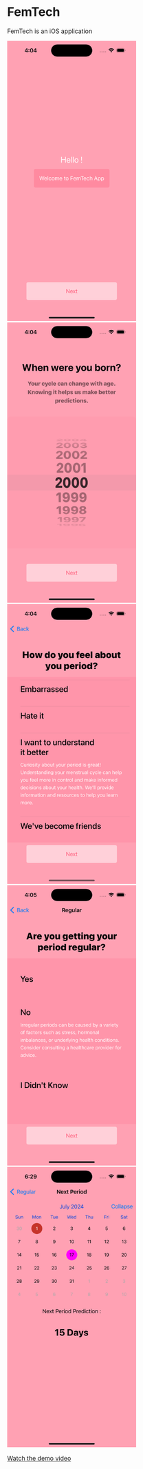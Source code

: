 # FemTech

FemTech is an iOS application

<img src="https://github.com/Vivek04-05/FemtechImage/blob/main/Simulator%20Screenshot%20-%20iPhone%2015%20Pro%20-%202024-07-01%20at%2016.04.47.png" alt="Screenshot 1" width="300"/>
<img src="https://github.com/Vivek04-05/FemtechImage/blob/main/Simulator%20Screenshot%20-%20iPhone%2015%20Pro%20-%202024-07-01%20at%2016.04.50.png" alt="Screenshot 2" width="300"/>
<img src="https://github.com/Vivek04-05/FemtechImage/blob/main/Simulator%20Screenshot%20-%20iPhone%2015%20Pro%20-%202024-07-01%20at%2016.04.55.png" alt="Screenshot 3" width="300"/>
<img src="https://github.com/Vivek04-05/FemtechImage/blob/main/Simulator%20Screenshot%20-%20iPhone%2015%20Pro%20-%202024-07-01%20at%2016.05.12.png" alt="Screenshot 4" width="300"/>
<img src="https://github.com/Vivek04-05/FemtechImage/blob/main/Simulator%20Screenshot%20-%20iPhone%2015%20Pro%20-%202024-07-01%20at%2018.29.16.png" alt="Screenshot 5" width="300"/>

[Watch the demo video](https://github.com/Vivek04-05/FemtechImage/blob/main/Simulator%20Screen%20Recording%20-%20iPhone%2015%20Pro%20-%202024-07-01%20at%2016.09.17.mp4)
